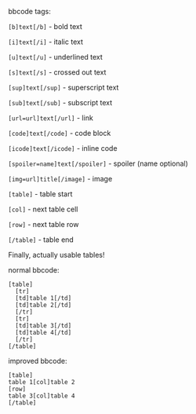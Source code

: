 bbcode tags:

`[b]text[/b]` - bold text

`[i]text[/i]` - italic text

`[u]text[/u]` - underlined text

`[s]text[/s]` - crossed out text

`[sup]text[/sup]` - superscript text

`[sub]text[/sub]` - subscript text

`[url=url]text[/url]` - link

`[code]text[/code]` - code block

`[icode]text[/icode]` - inline code

`[spoiler=name]text[/spoiler]` - spoiler (name optional)

`[img=url]title[/image]` - image

`[table]` - table start

`[col]` - next table cell

`[row]` - next table row

`[/table]` - table end

Finally, actually usable tables!

normal bbcode:
```
[table]
  [tr]
  [td]table 1[/td]
  [td]table 2[/td]
  [/tr]
  [tr]
  [td]table 3[/td]
  [td]table 4[/td]
  [/tr]
[/table]
```
improved bbcode:
```
[table]
table 1[col]table 2
[row]
table 3[col]table 4
[/table]
```
